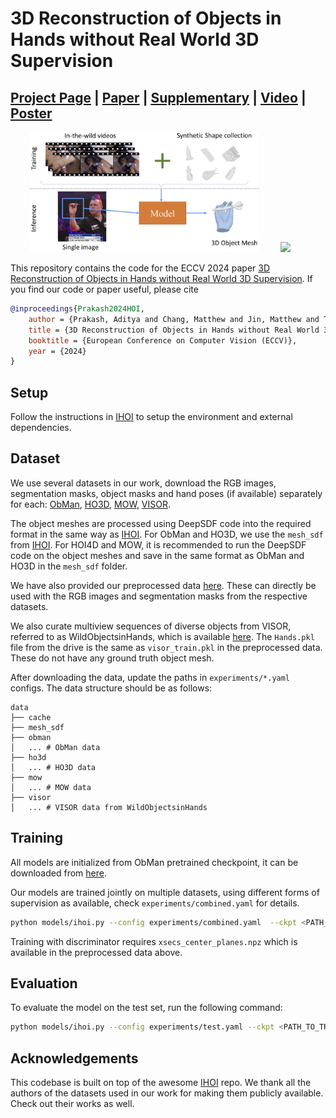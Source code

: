 # 3D Reconstruction of Objects in Hands without Real World 3D Supervision

## [Project Page](https://ap229997.github.io/projects/wild-hoi/) | [Paper](https://ap229997.github.io/projects/wild-hoi/assets/paper.pdf) | [Supplementary](https://ap229997.github.io/projects/wild-hoi/assets/suppmat.pdf) | [Video](https://youtu.be/LaoPL0jV25w) | [Poster](https://ap229997.github.io/projects/wild-hoi/assets/poster.pdf)

<img src="assets/teaser.png" height="192" hspace=30> <img src="assets/overview.png" height="192">

This repository contains the code for the ECCV 2024 paper [3D Reconstruction of Objects in Hands without Real World 3D Supervision](https://ap229997.github.io/projects/wild-hoi/assets/paper.pdf). If you find our code or paper useful, please cite
```bibtex
@inproceedings{Prakash2024HOI,
    author = {Prakash, Aditya and Chang, Matthew and Jin, Matthew and Tu, Ruisen and Gupta, Saurabh},
    title = {3D Reconstruction of Objects in Hands without Real World 3D Supervision},
    booktitle = {European Conference on Computer Vision (ECCV)},
    year = {2024}
}
```

## Setup

Follow the instructions in [IHOI](https://github.com/JudyYe/ihoi/blob/main/docs/install.md) to setup the environment and external dependencies.

## Dataset

We use several datasets in our work, download the RGB images, segmentation masks, object masks and hand poses (if available) separately for each: [ObMan](https://www.di.ens.fr/willow/research/obman/data/), [HO3D](https://www.tugraz.at/institute/icg/research/team-lepetit/research-projects/hand-object-3d-pose-annotation/), [MOW](https://zhec.github.io/rhoi/), [VISOR](https://epic-kitchens.github.io/VISOR/).

The object meshes are processed using DeepSDF code into the required format in the same way as [IHOI](https://github.com/JudyYe/ihoi/blob/main/docs/preprocess.md). For ObMan and HO3D, we use the `mesh_sdf` from [IHOI](https://github.com/JudyYe/ihoi/blob/main/docs/preprocess.md). For HOI4D and MOW, it is recommended to run the DeepSDF code on the object meshes and save in the same format as ObMan and HO3D in the `mesh_sdf` folder.

We have also provided our preprocessed data [here](https://drive.google.com/drive/folders/1WyCVKuhfieY2qkY4vso_TBTKrbJ_GjFU?usp=sharing). These can directly be used with the RGB images and segmentation masks from the respective datasets.

We also curate multiview sequences of diverse objects from VISOR, referred to as WildObjectsinHands, which is available [here](https://drive.google.com/drive/folders/14uzyoI8Xl5lPAAKiF6YIbtotXilrdudi?usp=sharing). The `Hands.pkl` file from the drive is the same as `visor_train.pkl` in the preprocessed data. These do not have any ground truth object mesh.

After downloading the data, update the paths in `experiments/*.yaml` configs. The data structure should be as follows:
```
data
├── cache
├── mesh_sdf
├── obman
│   ... # ObMan data
├── ho3d
│   ... # HO3D data
├── mow
│   ... # MOW data
├── visor
│   ... # VISOR data from WildObjectsinHands  
```

## Training

All models are initialized from ObMan pretrained checkpoint, it can be downloaded from [here](https://drive.google.com/drive/folders/1WyCVKuhfieY2qkY4vso_TBTKrbJ_GjFU?usp=sharing).

Our models are trained jointly on multiple datasets, using different forms of supervision as available, check `experiments/combined.yaml` for details.
```bash
python models/ihoi.py --config experiments/combined.yaml  --ckpt <PATH_TO_OBMAN_CKPT>
```

Training with discriminator requires `xsecs_center_planes.npz` which is available in the preprocessed data above.


## Evaluation

To evaluate the model on the test set, run the following command:
```bash
python models/ihoi.py --config experiments/test.yaml --ckpt <PATH_TO_TRAINED_CKPT> --eval
```

## Acknowledgements

This codebase is built on top of the awesome [IHOI](https://github.com/JudyYe/ihoi/tree/main) repo. We thank all the authors of the datasets used in our work for making them publicly available. Check out their works as well.